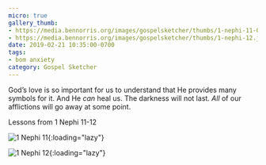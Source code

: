 ```yaml
---
micro: true
gallery_thumb:
- https://media.bennorris.org/images/gospelsketcher/thumbs/1-nephi-11-02.jpg
- https://media.bennorris.org/images/gospelsketcher/thumbs/1-nephi-12.jpg
date: 2019-02-21 10:35:00-0700
tags:
- bom anxiety
category: Gospel Sketcher
---
```


God’s love is so important for us to understand that He provides many symbols for it. And He *can* heal us. The darkness will not last. *All* of our afflictions will go away at some point.

Lessons from 1 Nephi 11-12

![1 Nephi 11](https://media.bennorris.org/images/gospelsketcher/bom-anxiety-study/1-nephi-11-02.jpg){:loading="lazy"}

![1 Nephi 12](https://media.bennorris.org/images/gospelsketcher/bom-anxiety-study/1-nephi-12.jpg){:loading="lazy"}